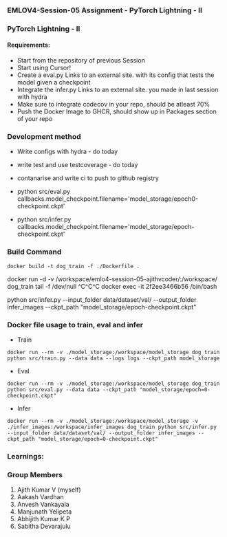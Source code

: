 ### EMLOV4-Session-05 Assignment - PyTorch Lightning - II

### PyTorch Lightning - II

#### Requirements:

- Start from the repository of previous Session
- Start using Cursor!
- Create a eval.py Links to an external site. with its config that tests the model given a checkpoint
- Integrate the infer.py Links to an external site. you made in last session with hydra
- Make sure to integrate codecov in your repo, should be atleast 70%
- Push the Docker Image to GHCR, should show up in Packages section of your repo

### Development method

- Write configs with hydra - do today
- write test and use testcoverage - do today
- contanarise and write ci to push to github registry

- python src/eval.py callbacks.model_checkpoint.filename='model_storage/epoch0-checkpoint.ckpt'
- python src/infer.py callbacks.model_checkpoint.filename='model_storage/epoch-checkpoint.ckpt'
### Build Command

```
docker build -t dog_train -f ./Dockerfile .
```
docker run -d -v /workspace/emlo4-session-05-ajithvcoder/:/workspace/ dog_train   tail -f /dev/null
^C^C^C
docker exec -it 2f2ee3466b56 /bin/bash


python src/infer.py  --input_folder data/dataset/val/ --output_folder infer_images --ckpt_path "model_storage/epoch-checkpoint.ckpt"

### Docker file usage to train, eval and infer
- Train

```
docker run --rm -v ./model_storage:/workspace/model_storage dog_train python src/train.py --data data --logs logs --ckpt_path model_storage 
```

- Eval

```
docker run --rm -v ./model_storage:/workspace/model_storage dog_train python src/eval.py --data data --ckpt_path "model_storage/epoch=0-checkpoint.ckpt"
```

- Infer

```
docker run --rm -v ./model_storage:/workspace/model_storage -v ./infer_images:/workspace/infer_images dog_train python src/infer.py  --input_folder data/dataset/val/ --output_folder infer_images --ckpt_path "model_storage/epoch=0-checkpoint.ckpt"
```

### Learnings:

### Group Members
1. Ajith Kumar V (myself)
2. Aakash Vardhan
3. Anvesh Vankayala
4. Manjunath Yelipeta
5. Abhijith Kumar K P
6. Sabitha Devarajulu